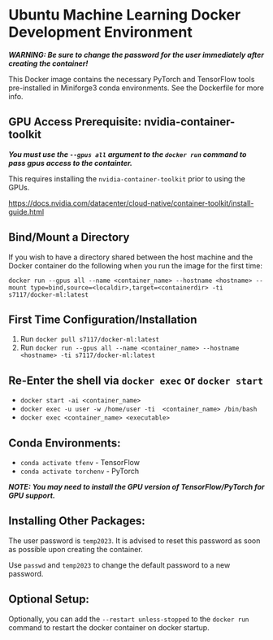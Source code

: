 # Ubuntu Machine Learning Docker Development Environment

**_WARNING: Be sure to change the password for the user immediately after creating the container!_**

This Docker image contains the necessary PyTorch and TensorFlow tools pre-installed in Miniforge3 conda environments. See the Dockerfile for more info.

## GPU Access Prerequisite: nvidia-container-toolkit

**_You must use the `--gpus all` argument to the `docker run` command to pass gpus access to the containter._**

This requires installing the `nvidia-container-toolkit` prior to using the GPUs.

https://docs.nvidia.com/datacenter/cloud-native/container-toolkit/install-guide.html

## Bind/Mount a Directory

If you wish to have a directory shared between the host machine and the Docker container do the following when you run the image for the first time:

`docker run --gpus all --name <container_name> --hostname <hostname> --mount type=bind,source=<localdir>,target=<containerdir> -ti s7117/docker-ml:latest`

## First Time Configuration/Installation

1. Run `docker pull s7117/docker-ml:latest`
2. Run `docker run --gpus all --name <container_name> --hostname <hostname> -ti s7117/docker-ml:latest`

## Re-Enter the shell via `docker exec` or `docker start`

- `docker start -ai <container_name>`
- `docker exec -u user -w /home/user -ti  <container_name> /bin/bash`
- `docker exec <container_name> <executable>`

## Conda Environments:

- `conda activate tfenv` - TensorFlow
- `conda activate torchenv` - PyTorch

**_NOTE: You may need to install the GPU version of TensorFlow/PyTorch for GPU support._**

## Installing Other Packages:

The user password is `temp2023`. It is advised to reset this password as soon as possible upon creating the container.

Use `passwd` and `temp2023` to change the default password to a new password.

## Optional Setup:

Optionally, you can add the `--restart unless-stopped` to the `docker run` command to restart the docker container on docker startup.
